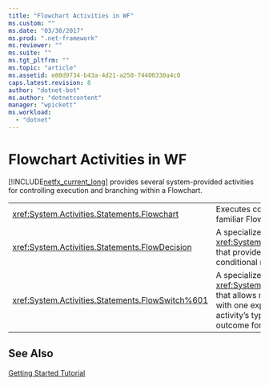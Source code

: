 ```yaml
---
title: "Flowchart Activities in WF"
ms.custom: ""
ms.date: "03/30/2017"
ms.prod: ".net-framework"
ms.reviewer: ""
ms.suite: ""
ms.tgt_pltfrm: ""
ms.topic: "article"
ms.assetid: e80d9734-b43a-4d21-a250-74400330a4c0
caps.latest.revision: 8
author: "dotnet-bot"
ms.author: "dotnetcontent"
manager: "wpickett"
ms.workload: 
  - "dotnet"
---
```

# Flowchart Activities in WF
[!INCLUDE[netfx_current_long](../../../includes/netfx-current-long-md.md)] provides several system-provided activities for controlling execution and branching within a Flowchart.  
  
|||  
|-|-|  
|<xref:System.Activities.Statements.Flowchart>|Executes contained activities using the familiar Flowchart paradigm.|  
|<xref:System.Activities.Statements.FlowDecision>|A specialized <xref:System.Activities.Statements.FlowNode> that provides the ability to model a conditional node with two outcomes.|  
|<xref:System.Activities.Statements.FlowSwitch%601>|A specialized <xref:System.Activities.Statements.FlowNode> that allows modeling a switch construct, with one expression of a type defined in the activity’s type specifier and a single outcome for each match.|  
  
## See Also  
 [Getting Started Tutorial](../../../docs/framework/windows-workflow-foundation/getting-started-tutorial.md)
